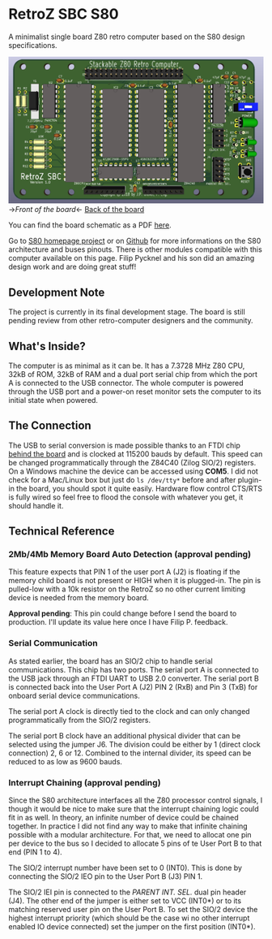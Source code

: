 # RetroZ SBC S80
A minimalist single board Z80 retro computer based on the S80 design 
specifications.

![RetroZ SBC for S80 Architecture](https://raw.githubusercontent.com/formix/RetroZ/master/Documents/RetroZ-SBC-Front.png)
->*Front of the board*<-
[Back of the board](https://raw.githubusercontent.com/formix/RetroZ/master/Documents/RetroZ-SBC-Back.png)

You can find the board schematic as a PDF [here](https://github.com/formix/RetroZ/blob/master/Documents/RetroZ-SBC.pdf).

Go to
[S80 homepage project](http://users.telenet.be/pynckels/s80_retro.html) or on 
[Github](/PaintedBlck/S80)
for more informations on the S80 architecture and buses pinouts. There is 
other modules compatible with this computer available on this page. Filip 
Pycknel and his son did an amazing design work and are doing great stuff!

## Development Note
The project is currently in its final development stage. The board is still 
pending review from other retro-computer designers and the community.

## What's Inside?
The computer is as minimal as it can be. It has a 7.3728 MHz Z80 CPU, 32kB of 
ROM, 32kB of RAM and a dual port serial chip from which the port A is connected 
to the USB connector. The whole computer is powered through the USB port and a 
power-on reset monitor sets the computer to its initial state when powered.

## The Connection
The USB to serial conversion is made possible thanks to an FTDI chip 
[behind the board](https://raw.githubusercontent.com/formix/RetroZ/master/Documents/RetroZ-SBC-Back.png) 
and is clocked at 115200 bauds by default. This speed can be changed 
programmatically through the Z84C40 (Zilog SIO/2) registers. On a Windows
machine the device can be accessed using **COM5**. I did not check for a 
Mac/Linux box but just do `ls /dev/tty*` before and after plugin-in the board,
you should spot it quite easily. Hardware flow control CTS/RTS is fully 
wired so feel free to flood the console with whatever you get, it should handle 
it.

## Technical Reference
### 2Mb/4Mb Memory Board Auto Detection (approval pending)
This feature expects that PIN 1 of the user port A (J2) is floating if the 
memory child board is not present or HIGH when it is plugged-in. The pin is pulled-low with a 10k resistor on the RetroZ so no other current limiting device is
needed from the memory board.

**Approval pending**: This pin could change before I send the board to production. I'll update its value here once I have Filip P. feedback.

### Serial Communication
As stated earlier, the board has an SIO/2 chip to handle serial communications.
This chip has two ports. The serial port A is connected to the USB jack through
an FTDI UART to USB 2.0 converter. The serial port B is connected back into the User Port A (J2) PIN 2 (RxB) and Pin 3 (TxB) for onboard serial device communications.

The serial port A clock is directly tied to the clock and can only changed programmatically from the SIO/2 registers.

The serial port B clock have an additional physical divider that can be selected
using the jumper J6. The division could be either by 1 (direct clock connection)
2, 6 or 12. Combined to the internal divider, its speed can be reduced to as
low as 9600 bauds.

### Interrupt Chaining (approval pending)
Since the S80 architecture interfaces all the Z80 processor control signals, I 
though it would be nice to make sure that the interrupt chaining logic could 
fit in as well. In theory, an infinite number of device could be chained 
together. In practice I did not find any way to make that infinite chaining
possible with a modular architecture. For that, we need to allocat one pin per
device to the bus so I decided to allocate 5 pins of te User Port B to that end (PIN 1 to 4).

The SIO/2 interrupt number have been set to 0 (INT0). This is done by 
connecting the SIO/2 IEO pin to the User Port B (J3) PIN 1.

The SIO/2 IEI pin is connected to the *PARENT INT. SEL.* dual pin header (J4).
The other end of the jumper is either set to VCC (INT0\*) or to its matching 
reserved user pin on the User Port B. To set the SIO/2 device the highest
interrupt priority (which should be the case wi no other interrupt enabled IO 
device connected) set the jumper on the first position (INT0\*).

